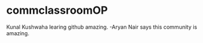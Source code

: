 # commclassroomOP

Kunal Kushwaha learing github amazing.
-Aryan Nair says this community is amazing.
